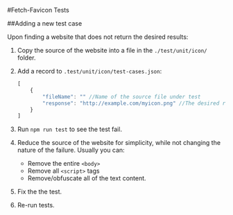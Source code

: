#Fetch-Favicon Tests

##Adding a new test case

Upon finding a website that does not return the desired results:

1.  Copy the source of the website into a file in the `./test/unit/icon/` folder.
1.  Add a record to `.test/unit/icon/test-cases.json`:

    ```javascript
    [
        {
            "fileName": "" //Name of the source file under test
            "response": "http://example.com/myicon.png" //The desired result image url
        }
    ]
    ```

1.  Run `npm run test` to see the test fail.
1.  Reduce the source of the website for simplicity, while not changing the nature of the failure. Usually you can:
    - Remove the entire `<body>`
    - Remove all `<script>` tags
    - Remove/obfuscate all of the text content.
1.  Fix the the test.
1.  Re-run tests.